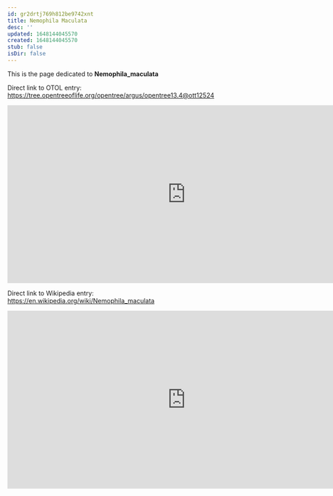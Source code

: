 ```yaml
---
id: gr2drtj769h812be9742xnt
title: Nemophila Maculata
desc: ''
updated: 1648144045570
created: 1648144045570
stub: false
isDir: false
---
```

This is the page dedicated to **Nemophila_maculata**


Direct link to OTOL entry: https://tree.opentreeoflife.org/opentree/argus/opentree13.4@ott12524



<html>
    <body>
    <iframe src="https://tree.opentreeoflife.org/opentree/argus/opentree13.4@ott12524"
    width="800" height="400" frameborder="0" allowfullscreen> </iframe>
    </body>
</html>
    


Direct link to Wikipedia entry: https://en.wikipedia.org/wiki/Nemophila_maculata



<html>
    <body>
    <iframe src="https://en.wikipedia.org/wiki/Nemophila_maculata"
    width="800" height="400" frameborder="0" allowfullscreen> </iframe>
    </body>
</html>
    

